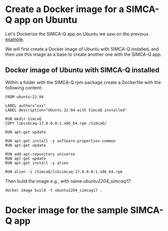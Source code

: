# Create a Docker image for a SIMCA-Q app on Ubuntu

Let's Dockerize the SIMCA-Q app on Ubuntu we saw on the previous [example](CompileCustomAppsUbuntu.md).

We will first create a Docker image of Ubuntu with SIMCA-Q installed, and then use this image as a base to create another one with the SIMCA-Q app.

## Docker image of Ubuntu with SIMCA-Q installed

Within a folder with the SIMCA-Q rpm package create a Dockerfile with the following content:
```
FROM ubuntu:22.04

LABEL author="xxx"
LABEL description="Ubuntu 22.04 with SimcaQ installed"

RUN mkdir SimcaQ
COPY libsimcaq-17.0.0.0-1.x86_64.rpm /SimcaQ/

RUN apt-get update

RUN apt-get install -y software-properties-common
RUN apt-get update

RUN add-apt-repository universe
RUN apt-get update
RUN apt-get install -y alien

RUN alien -i /SimcaQ/libsimcaq-17.0.0.0-1.x86_64.rpm
```

Then build the image e.g., with name *ubuntu2204_simcaq17*:
```
docker image build -t ubuntu2204_simcaq17 .
```

# Docker image for the sample SIMCA-Q app